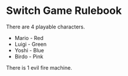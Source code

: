 # Switch Game Rulebook


There are 4 playable characters.

- Mario - Red
- Luigi - Green
- Yoshi - Blue
- Birdo - Pink


There is 1 evil fire machine.

